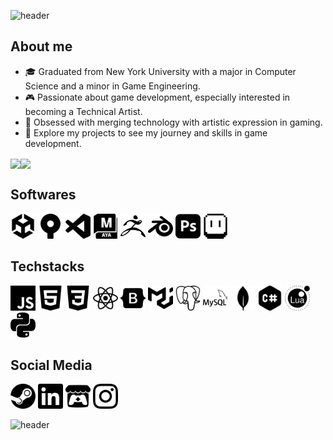 
![header](https://capsule-render.vercel.app/api?type=waving&color=0:a169c9,100:cfa1f0&animation=twinkling&height=200&section=header&text=Sup!%20Here's%20Charles&fontSize=55&fontColor=faf6f9&fontAlignY=35&stroke=2c1a3b&strokeWidth=2&desc=Welcome%20to%20%20my%20github&descSize=30&descAlignY=60)
<h2>About me</h2>

- 🎓 Graduated from New York University with a major in Computer Science and a minor in Game Engineering.
- 🎮 Passionate about game development, especially interested in becoming a Technical Artist.
- 🎨 Obsessed with merging technology with artistic expression in gaming.
- 🌟 Explore my projects to see my journey and skills in game development.

<div style="display: flex; flex-direction: row;">
  <a href="https://github.com/DrPeachy"><img height=200 align="center" src="https://github-readme-stats.vercel.app/api?username=DrPeachy&show_icons=true&title_color=faf6f9&text_color=faf6f9&bg_color=30,a169c9,cfa1f0&count_private=true" /></a>
  <a href="https://github.com/DrPeachy"><img height=200 align="center" src="https://github-readme-stats.vercel.app/api/top-langs/?username=DrPeachy&layout=compact&title_color=faf6f9&text_color=faf6f9&bg_color=50,a169c9,cfa1f0" /></a> 
</div>

<h2>Softwares</h2>
<p align="left">
<img src="icons/unity.svg" width = 40>
<img src="icons/sourcetree.svg" width = 40>
<img src="icons/visualstudiocode.svg" width = 40>
<img src="icons/autodeskmaya.svg" width = 40>
<img src="icons/zbrush-svgrepo-com.svg" width = 40>
<img src="icons/blender.svg" width = 40>
<img src="icons/adobephotoshop.svg" width = 40>
<img src="icons/aseprite.svg" width = 40>

<h2>Techstacks</h2>
  <p align="left">
<img src="icons/javascript.svg" width = 40>
<img src="icons/html5.svg" width = 40>
<img src="icons/css3.svg" width = 40>
<img src="icons/react.svg" width = 40>
<img src="icons/bootstrap.svg" width = 40>
<img src="icons/mui.svg" width = 40>
<img src="icons/postgresql.svg" width = 40>
<img src="icons/mysql.svg" width = 40>
<img src="icons/mongodb.svg" width = 40>
<img src="icons/csharp.svg" width = 40>
<img src="icons/lua.svg" width = 40>
<img src="icons/python.svg" width = 40>
<h2>Social Media</h2>
<p align="left">
<a href="https://steamcommunity.com/id/1067838263/"><img height="40" src="icons/steam.svg"/></a>
<a href="https://www.linkedin.com/in/p1067838263/"><img height="40" src="icons/linkedin.svg"/></a>
<a href="https://1067838263.itch.io/"><img height="40" src="icons/itchdotio.svg"/></a>
<a href="https://www.instagram.com/ch4rl3s2001/"><img height="40" src="icons/instagram.svg"/></a>


![header](https://capsule-render.vercel.app/api?type=waving&color=0:a169c9,100:cfa1f0&animation=twinkling&height=150&section=footer&fontSize=50&fontColor=faf6f9)

